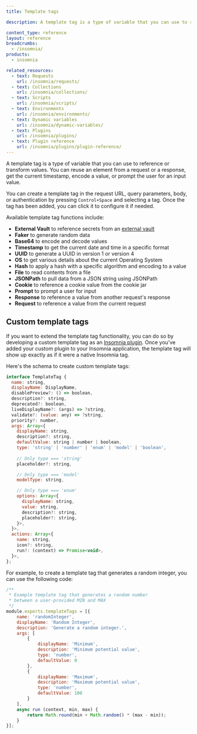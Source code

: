```yaml
---
title: Template tags

description: A template tag is a type of variable that you can use to reference or transform values.

content_type: reference
layout: reference
breadcrumbs: 
  - /insomnia/
products:
  - insomnia

related_resources:
  - text: Requests
    url: /insomnia/requests/
  - text: Collections
    url: /insomnia/collections/
  - text: Scripts
    url: /insomnia/scripts/
  - text: Environments
    url: /insomnia/environments/
  - text: Dynamic variables
    url: /insomnia/dynamic-variables/
  - text: Plugins
    url: /insomnia/plugins/
  - text: Plugin reference
    url: /insomnia/plugins/plugin-reference/
---
```


A template tag is a type of variable that you can use to reference or transform values. You can reuse an element from a request or a response, get the current timestamp, encode a value, or prompt the user for an input value.

You can create a template tag in the request URL, query parameters, body, or authentication by pressing `Control+Space` and selecting a tag. Once the tag has been added, you can click it to configure it if needed.

Available template tag functions include:
* **External Vault** to reference secrets from an [external vault](/insomnia/external-vault/)
* **Faker** to generate random data
* **Base64** to encode and decode values
* **Timestamp** to get the current date and time in a specific format
* **UUID** to generate a UUID in version 1 or version 4
* **OS** to get various details about the current Operating System
* **Hash** to apply a hash with a specific algorithm and encoding to a value
* **File** to read contents from a file
* **JSONPath** to pull data from a JSON string using JSONPath
* **Cookie** to reference a cookie value from the cookie jar
* **Prompt** to prompt a user for input
* **Response** to reference a value from another request's response
* **Request** to reference a value from the current request

## Custom template tags

If you want to extend the template tag functionality, you can do so by developing a custom template tag as an [Insomnia plugin](/insomnia/plugins/plugin-reference/). Once you’ve added your custom plugin to your Insomnia application, the template tag will show up exactly as if it were a native Insomnia tag.

Here's the schema to create custom template tags:

```js
interface TemplateTag {
  name: string,
  displayName: DisplayName,
  disablePreview?: () => boolean,
  description?: string,
  deprecated?: boolean,
  liveDisplayName?: (args) => ?string,
  validate?: (value: any) => ?string,
  priority?: number,
  args: Array<{
    displayName: string,
    description?: string,
    defaultValue: string | number | boolean,
    type: 'string' | 'number' | 'enum' | 'model' | 'boolean',
    
    // Only type === 'string'
    placeholder?: string,

    // Only type === 'model'
    modelType: string,

    // Only type === 'enum'
    options: Array<{
      displayName: string,
      value: string,
      description?: string,
      placeholder?: string,
    }>,
  }>,
  actions: Array<{
    name: string,
    icon?: string,
    run?: (context) => Promise<void>,
  }>,
};
```

For example, to create a template tag that generates a random integer, you can use the following code:
```js
/**
 * Example template tag that generates a random number 
 * between a user-provided MIN and MAX
 */
module.exports.templateTags = [{
    name: 'randomInteger',
    displayName: 'Random Integer',
    description: 'Generate a random integer.',
    args: [
        {
            displayName: 'Minimum',
            description: 'Minimum potential value',
            type: 'number',
            defaultValue: 0
        }, 
        {
            displayName: 'Maximum',
            description: 'Maximum potential value',
            type: 'number',
            defaultValue: 100
        }
    ],
    async run (context, min, max) {
        return Math.round(min + Math.random() * (max - min));
    }
}];
```

